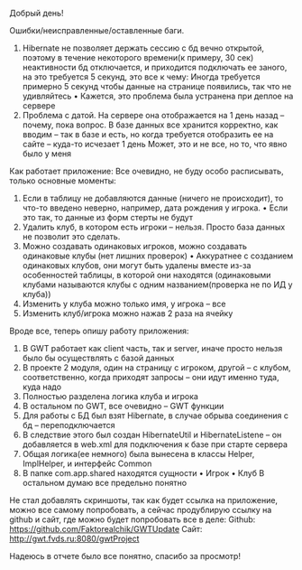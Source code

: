 Добрый день!


Ошибки/неисправленные/оставленные баги.
1)	Hibernate не позволяет держать сессию с бд вечно открытой, поэтому в течение некоторого времени(к примеру, 30 сек) неактивности бд отключается, и приходится подключать ее заного, на это требуется 5 секунд, это все к чему:
Иногда требуется примерно 5 секунд чтобы данные на странице появились, так что не удивляйтесь 
•	Кажется, это проблема была устранена при деплое на сервере
2)	Проблема с датой. На сервере она отображается на 1 день назад – почему, пока вопрос. В базе данных все хранится корректно, как вводим – так в базе и есть, но когда требуется отобразить ее на сайте – куда-то исчезает 1 день
Может, это и не все, но то, что явно было у меня



Как работает приложение:
Все очевидно, не буду особо расписывать, только основные моменты:
1)	Если в таблицу не добавляются данные (ничего не происходит), то что-то введено неверно, например, дата рождения у игрока. 
•	Если это так, то данные из форм стерты не будут
2)	Удалить клуб, в котором есть игроки – нельзя. Просто база данных не позволит это сделать. 
3)	Можно создавать одинаковых игроков, можно создавать одинаковые клубы (нет лишних проверок)
•	Аккуратнее с созданием одинаковых клубов, они могут быть удалены вместе из-за особенностей таблицы, в которой они находятся (одинаковыми клубами называются клубы с одним названием(проверка не по ИД у клуба)) 
4)	Изменить у клуба можно только имя, у игрока – все
5)	Изменить клуб/игрока можно нажав 2 раза на ячейку 


Вроде все, теперь опишу работу приложения:
1)	В GWT работает как client часть, так и server, иначе просто нельзя было бы осуществлять с базой данных
2)	В проекте 2 модуля, один на страницу с игроком, другой – с клубом, соответственно, когда приходят запросы – они идут именно туда, куда надо
3)	Полностью разделена логика клуба и игрока
4)	В остальном по GWT, все очевидно – GWT функции 
5)	Для работы с БД был взят Hibernate, в случае обрыва соединения с бд – переподключается
6)	В следствие этого был создан HibernateUtil и HibernateListene – он добавляется в web.xml для подключения к базе при старте сервера
7)	Общая логика(ее немного) была вынесена в классы Helper, ImplHelper, и интерфейс Common
8)	В папке com.app.shared находятся сущности
•	Игрок
•	Клуб
В остальном думаю все предельно понятно



Не стал добавлять скриншоты, так как будет ссылка на приложение, можно все самому попробовать, а сейчас продублирую ссылку на github и сайт, где можно будет попробовать все в деле:
Github: https://github.com/Faktorealchik/GWTUpdate
Сайт: http://gwt.fvds.ru:8080/gwtProject


Надеюсь в отчете было все понятно, спасибо за просмотр!
